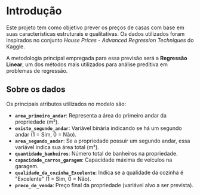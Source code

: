 # Introdução

Este projeto tem como objetivo prever os preços de casas com base em suas características estruturais e qualitativas. Os dados utilizados foram inspirados no conjunto *House Prices - Advanced Regression Techniques* do Kaggle.

A metodologia principal empregada para essa previsão será a **Regressão Linear**, um dos métodos mais utilizados para análise preditiva em problemas de regressão.

## Sobre os dados

Os principais atributos utilizados no modelo são:

- **`area_primeiro_andar`**: Representa a área do primeiro andar da propriedade (m²).  
- **`existe_segundo_andar`**: Variável binária indicando se há um segundo andar (1 = Sim, 0 = Não).  
- **`area_segundo_andar`**: Se a propriedade possuir um segundo andar, essa variável indica sua área total (m²).  
- **`quantidade_banheiros`**: Número total de banheiros na propriedade.  
- **`capacidade_carros_garagem`**: Capacidade máxima de veículos na garagem.  
- **`qualidade_da_cozinha_Excelente`**: Indica se a qualidade da cozinha é "Excelente" (1 = Sim, 0 = Não).  
- **`preco_de_venda`**: Preço final da propriedade (variável alvo a ser prevista).
